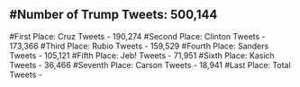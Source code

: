 #Number of Trump Tweets: 500,144
---
#First Place: Cruz Tweets - 190,274
#Second Place: Clinton Tweets - 173,366
#Third Place: Rubio Tweets - 159,529
#Fourth Place: Sanders Tweets - 105,121
#Fifth Place: Jeb! Tweets - 71,951
#Sixth Place: Kasich Tweets - 36,466
#Seventh Place: Carson Tweets - 18,941
#Last Place: Total Tweets -  
